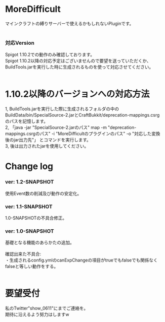# MoreDifficult
マインクラフトの縛りサーバーで使えるかもしれないPluginです。<br>
<br>
### 対応Version
Spigot 1.10.2での動作のみ確認しております。<br>
Spigot 1.10.2以降の対応予定はございませんので要望を送っていただくか、BuildTools.jarを実行した時に生成されるものを使って対応させてください。<br>
<br>
# 1.10.2以降のバージョンへの対応方法
1, BuildTools.jarを実行した際に生成されるフォルダの中のBuildData/bin/SpecialSource-2.jarとCraftBukkit/deprecation-mappings.csrgのパスを記憶します。<br>
2, 「java -jar "SpecialSource-2.jarのパス" map -m "deprecation-mappings.csrgのパス" -i "MoreDifficultのプラグインのパス" -o "対応した変換後のjar出力先"」 とコマンドを実行します。<br>
3, 後は出力されたjarを使用してください。<br>
# Change log
### ver: 1.2-SNAPSHOT
使用Event数の削減及び動作の安定化。<br>
### ver: 1.1-SNAPSHOT
1.0-SNAPSHOTの不具合修正。<br>
### ver: 1.0-SNAPSHOT
基礎となる機能のあらかたの追加。<br>
<br>
確認出来た不具合:<br>
  ・生成されるconfig.ymlのcanExpChangeの項目がtrueでもfalseでも関係なくfalseと等しい動作をする。<br>
<br>
# 要望受付
私のTwitter"show_0611"にまでご連絡を。<br>
期待に沿えるよう努力はしますw<br>